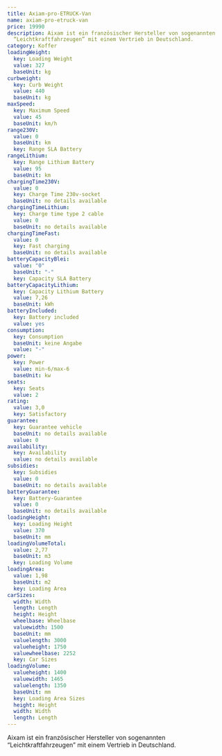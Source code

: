 ```yaml
---
title: Axiam-pro-ETRUCK-Van
name: axiam-pro-etruck-van
price: 19990
description: Aixam ist ein französischer Hersteller von sogenannten
  “Leichtkraftfahrzeugen” mit einem Vertrieb in Deutschland.
category: Koffer
loadingWeight:
  key: Loading Weight
  value: 327
  baseUnit: kg
curbweight:
  key: Curb Weight
  value: 440
  baseUnit: kg
maxSpeed:
  key: Maximum Speed
  value: 45
  baseUnit: km/h
range230V:
  value: 0
  baseUnit: km
  key: Range SLA Battery
rangeLithium:
  key: Range Lithium Battery
  value: 95
  baseUnit: km
chargingTime230V:
  value: 0
  key: Charge Time 230v-socket
  baseUnit: no details available
chargingTimeLithium:
  key: Charge time type 2 cable
  value: 0
  baseUnit: no details available
chargingTimeFast:
  value: 0
  key: Fast charging
  baseUnit: no details available
batteryCapacityBlei:
  value: "0"
  baseUnit: "-"
  key: Capacity SLA Battery
batteryCapacityLithium:
  key: Capacity Lithium Battery
  value: 7,26
  baseUnit: kWh
batteryIncluded:
  key: Battery included
  value: yes
consumption:
  key: Consumption
  baseUnit: keine Angabe
  value: "-"
power:
  key: Power
  value: min-6/max-6
  baseUnit: kw
seats:
  key: Seats
  value: 2
rating:
  value: 3,0
  key: Satisfactory
guarantee:
  key: Guarantee vehicle
  baseUnit: no details available
  value: 0
availability:
  key: Availability
  value: no details available
subsidies:
  key: Subsidies
  value: 0
  baseUnit: no details available
batteryGuarantee:
  key: Battery-Guarantee
  value: 0
  baseUnit: no details available
loadingHeight:
  key: Loading Height
  value: 370
  baseUnit: mm
loadingVolumeTotal:
  value: 2,77
  baseUnit: m3
  key: Loading Volume
loadingArea:
  value: 1,98
  baseUnit: m2
  key: Loading Area
carSizes:
  width: Width
  length: Length
  height: Height
  wheelbase: Wheelbase
  valuewidth: 1500
  baseUnit: mm
  valuelength: 3000
  valueheight: 1750
  valuewheelbase: 2252
  key: Car Sizes
loadingVolume:
  valueheight: 1400
  valuewidth: 1465
  valuelength: 1350
  baseUnit: mm
  key: Loading Area Sizes
  height: Height
  width: Width
  length: Length
---
```

Aixam ist ein französischer Hersteller von sogenannten “Leichtkraftfahrzeugen” mit einem Vertrieb in Deutschland.